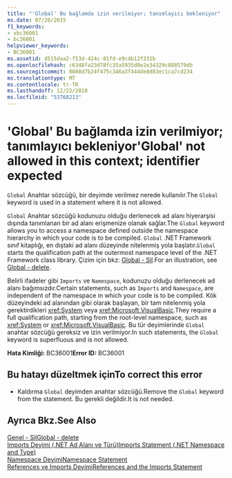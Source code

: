 ```yaml
---
title: "'Global' Bu bağlamda izin verilmiyor; tanımlayıcı bekleniyor"
ms.date: 07/20/2015
f1_keywords:
- vbc36001
- bc36001
helpviewer_keywords:
- BC36001
ms.assetid: d515daa2-f53d-424c-81fd-e9c4b12f331b
ms.openlocfilehash: c6348fa23d78fc35a5935d8e2e34329c888579db
ms.sourcegitcommit: 0888d7b24f475c346a3f444de8d83ec1ca7cd234
ms.translationtype: MT
ms.contentlocale: tr-TR
ms.lasthandoff: 12/22/2018
ms.locfileid: "53768213"
---
```

# <a name="global-not-allowed-in-this-context-identifier-expected"></a><span data-ttu-id="4859e-102">'Global' Bu bağlamda izin verilmiyor; tanımlayıcı bekleniyor</span><span class="sxs-lookup"><span data-stu-id="4859e-102">'Global' not allowed in this context; identifier expected</span></span>
<span data-ttu-id="4859e-103">`Global` Anahtar sözcüğü, bir deyimde verilmez nerede kullanılır.</span><span class="sxs-lookup"><span data-stu-id="4859e-103">The `Global` keyword is used in a statement where it is not allowed.</span></span>  
  
 <span data-ttu-id="4859e-104">`Global` Anahtar sözcüğü kodunuzu olduğu derlenecek ad alanı hiyerarşisi dışında tanımlanan bir ad alanı erişmenize olanak sağlar.</span><span class="sxs-lookup"><span data-stu-id="4859e-104">The `Global` keyword allows you to access a namespace defined outside the namespace hierarchy in which your code is to be compiled.</span></span> <span data-ttu-id="4859e-105">`Global` .NET Framework sınıf kitaplığı, en dıştaki ad alanı düzeyinde nitelenmiş yola başlatır.</span><span class="sxs-lookup"><span data-stu-id="4859e-105">`Global` starts the qualification path at the outermost namespace level of the .NET Framework class library.</span></span> <span data-ttu-id="4859e-106">Çizim için bkz: [Global - Sil](https://msdn.microsoft.com/library/18c8ba14-40f6-4978-8096-6a5852324635).</span><span class="sxs-lookup"><span data-stu-id="4859e-106">For an illustration, see [Global - delete](https://msdn.microsoft.com/library/18c8ba14-40f6-4978-8096-6a5852324635).</span></span>  
  
 <span data-ttu-id="4859e-107">Belirli ifadeler gibi `Imports` ve `Namespace`, kodunuzu olduğu derlenecek ad alanı bağımsızdır.</span><span class="sxs-lookup"><span data-stu-id="4859e-107">Certain statements, such as `Imports` and `Namespace`, are independent of the namespace in which your code is to be compiled.</span></span> <span data-ttu-id="4859e-108">Kök düzeyindeki ad alanından gibi olarak başlayan, bir tam nitelenmiş yola gerektirdikleri <xref:System> veya <xref:Microsoft.VisualBasic>.</span><span class="sxs-lookup"><span data-stu-id="4859e-108">They require a full qualification path, starting from the root-level namespace, such as <xref:System> or <xref:Microsoft.VisualBasic>.</span></span> <span data-ttu-id="4859e-109">Bu tür deyimlerinde `Global` anahtar sözcüğü gereksiz ve izin verilmiyor.</span><span class="sxs-lookup"><span data-stu-id="4859e-109">In such statements, the `Global` keyword is superfluous and is not allowed.</span></span>  
  
 <span data-ttu-id="4859e-110">**Hata Kimliği:** BC36001</span><span class="sxs-lookup"><span data-stu-id="4859e-110">**Error ID:** BC36001</span></span>  
  
## <a name="to-correct-this-error"></a><span data-ttu-id="4859e-111">Bu hatayı düzeltmek için</span><span class="sxs-lookup"><span data-stu-id="4859e-111">To correct this error</span></span>  
  
-   <span data-ttu-id="4859e-112">Kaldırma `Global` deyimden anahtar sözcüğü.</span><span class="sxs-lookup"><span data-stu-id="4859e-112">Remove the `Global` keyword from the statement.</span></span> <span data-ttu-id="4859e-113">Bu gerekli değildir.</span><span class="sxs-lookup"><span data-stu-id="4859e-113">It is not needed.</span></span>  
  
## <a name="see-also"></a><span data-ttu-id="4859e-114">Ayrıca Bkz.</span><span class="sxs-lookup"><span data-stu-id="4859e-114">See Also</span></span>  
 [<span data-ttu-id="4859e-115">Genel - Sil</span><span class="sxs-lookup"><span data-stu-id="4859e-115">Global - delete</span></span>](https://msdn.microsoft.com/library/18c8ba14-40f6-4978-8096-6a5852324635)  
 [<span data-ttu-id="4859e-116">Imports Deyimi (.NET Ad Alanı ve Türü)</span><span class="sxs-lookup"><span data-stu-id="4859e-116">Imports Statement (.NET Namespace and Type)</span></span>](../../visual-basic/language-reference/statements/imports-statement-net-namespace-and-type.md)  
 [<span data-ttu-id="4859e-117">Namespace Deyimi</span><span class="sxs-lookup"><span data-stu-id="4859e-117">Namespace Statement</span></span>](../../visual-basic/language-reference/statements/namespace-statement.md)  
 [<span data-ttu-id="4859e-118">References ve Imports Deyimi</span><span class="sxs-lookup"><span data-stu-id="4859e-118">References and the Imports Statement</span></span>](../../visual-basic/programming-guide/program-structure/references-and-the-imports-statement.md)
